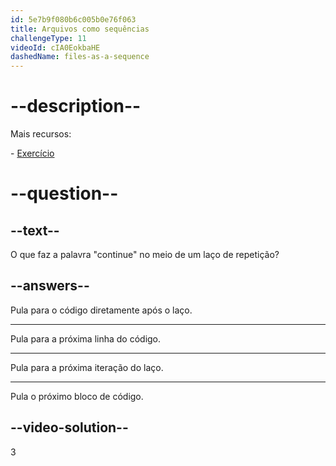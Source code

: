 ```yaml
---
id: 5e7b9f080b6c005b0e76f063
title: Arquivos como sequências
challengeType: 11
videoId: cIA0EokbaHE
dashedName: files-as-a-sequence
---
```


# --description--

Mais recursos:

\- [Exercício](https://www.youtube.com/watch?v=il1j4wkte2E)

# --question--

## --text--

O que faz a palavra "continue" no meio de um laço de repetição?

## --answers--

Pula para o código diretamente após o laço.

---

Pula para a próxima linha do código.

---

Pula para a próxima iteração do laço.

---

Pula o próximo bloco de código.

## --video-solution--

3

